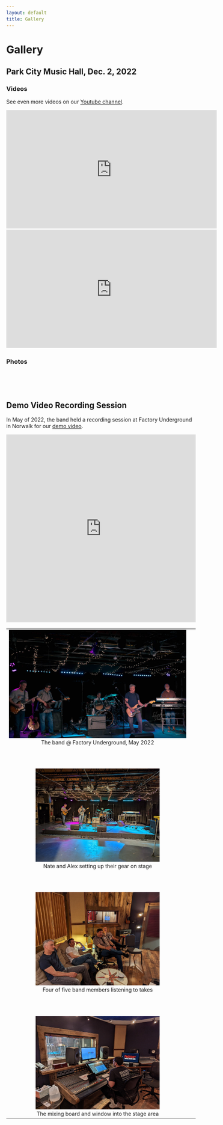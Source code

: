 ```yaml
---
layout: default
title: Gallery
---
```


# Gallery

## Park City Music Hall, Dec. 2, 2022

### Videos

See even more videos on our [Youtube channel](https://www.youtube.com/@ellisislandfairfieldct).

<iframe width="560" height="315" src="https://www.youtube.com/embed/kssaZeKYr3M" title="YouTube video player" frameborder="0" allow="accelerometer; autoplay; clipboard-write; encrypted-media; gyroscope; picture-in-picture" allowfullscreen></iframe>

<iframe width="560" height="315" src="https://www.youtube.com/embed/nKSaUqGN0Sg" title="YouTube video player" frameborder="0" allow="accelerometer; autoplay; clipboard-write; encrypted-media; gyroscope; picture-in-picture" allowfullscreen></iframe>


### Photos

<table id="park-city-images" width="100%">
</table>
<script>insert_park_city_images();</script>

<br/><br/>

## Demo Video Recording Session

In May of 2022, the band held a recording session at Factory Underground in
Norwalk for our <a href="https://www.youtube.com/watch?v=MN8Sgid2x30">demo video</a>.

<iframe width="100%" height="500px"
    src="https://www.youtube.com/embed/MN8Sgid2x30"
    title="YouTube video player" frameborder="0"
    allow="accelerometer; autoplay; clipboard-write; encrypted-media; gyroscope; picture-in-picture"
    allowfullscreen></iframe>

<table width="100%">
  <tr style="vertical-align: top;">
    <td width="100%" style="align: center; text-align: center;">
      <img class="myImg" src="images/fuv/band_5.jpg" width="100%" 
           alt="The band @ Factory Underground, May 2022" onclick="modal_image(this);"/>
      <div class="caption">The band @ Factory Underground, May 2022</div>
    </td>
  </tr>
  <tr style="height: 4em;">
    <td>&nbsp;</td>
  </tr>
  <tr style="vertical-align: top;">
    <td style="align: center; text-align: center;">
      <img class="myImg" src="images/fuv/stage_setup.jpg" width="330" 
           alt="Nate and Alex setting up their gear on stage" onclick="modal_image(this);"/>
      <div class="caption">Nate and Alex setting up their gear on stage</div>
    </td>
  </tr>
  <tr style="height: 4em;">
    <td>&nbsp;</td>
  </tr>
  <tr style="vertical-align: top;">
    <td style="align: center; text-align: center;">
      <img class="myImg" src="images/fuv/four_of_five.jpg" width="330"
           alt="Four of five band members listening to takes" onclick="modal_image(this);"/>
      <div class="caption">Four of five band members listening to takes</div>
    </td>
  </tr>
  <tr style="height: 4em;">
    <td>&nbsp;</td>
  </tr>
  <tr style="vertical-align: top;">
    <td with="50%" style="align: center; text-align: center;">
      <img class="myImg" src="images/fuv/mixing_board.jpg" width="330" 
           alt="The mixing board and window into the stage area" onclick="modal_image(this);"/>
      <div class="caption">The mixing board and window into the stage area</div>
    </td>
    <td with="50%" style="align: center; text-align: center;">
      &nbsp;
    </td>
  </tr>
</table>
